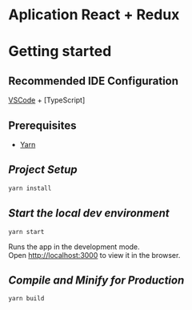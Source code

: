 # Aplication React + Redux

# Getting started

## Recommended IDE Configuration
[VSCode](https://code.visualstudio.com/) + [TypeScript]

## Prerequisites

- [Yarn](https://classic.yarnpkg.com/lang/en/docs/install)

## *Project Setup*

```sh
yarn install
```

## *Start the local dev environment*

```
yarn start
```

Runs the app in the development mode.\
Open [http://localhost:3000](http://localhost:3000) to view it in the browser.

## *Compile and Minify for Production*

```sh
yarn build
```